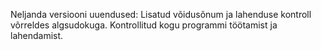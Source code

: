 Neljanda versiooni uuendused: Lisatud võidusõnum ja lahenduse kontroll võrreldes algsudokuga. Kontrollitud kogu programmi töötamist ja lahendamist.
